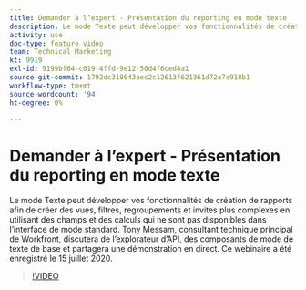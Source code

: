 ```yaml
---
title: Demander à l’expert - Présentation du reporting en mode texte
description: Le mode Texte peut développer vos fonctionnalités de création de rapports afin de créer des vues, des filtres, des regroupements et des invites plus complexes. Ce webinaire a été enregistré le 15 juillet 2020.
activity: use
doc-type: feature video
team: Technical Marketing
kt: 9919
exl-id: 9199bf64-c019-4ffd-9e12-50d4f6ced4a1
source-git-commit: 1792dc318643aec2c12613f621361d72a7a918b1
workflow-type: tm+mt
source-wordcount: '94'
ht-degree: 0%

---
```


# Demander à l’expert - Présentation du reporting en mode texte

Le mode Texte peut développer vos fonctionnalités de création de rapports afin de créer des vues, filtres, regroupements et invites plus complexes en utilisant des champs et des calculs qui ne sont pas disponibles dans l’interface de mode standard. Tony Messam, consultant technique principal de Workfront, discutera de l’explorateur d’API, des composants de mode de texte de base et partagera une démonstration en direct. Ce webinaire a été enregistré le 15 juillet 2020.

>[!VIDEO](https://video.tv.adobe.com/v/341125/?quality=12)
